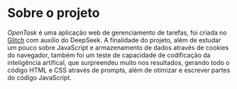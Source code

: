 # Sobre o projeto

*OpenTask* é uma aplicação web de gerenciamento de tarefas, foi criada no [Glitch](https://taskjs.glitch.me/) com auxílio do DeepSeek. A finalidade do projeto, além de estudar um pouco sobre JavaScript e armazenamento de dados através de cookies do navegador, também foi um teste de capacidade de codificação da inteligência artifical, que surpreendeu muito nos resultados, gerando todo o código HTML e CSS através de prompts, além de otimizar e escrever partes do código JavaScript.
